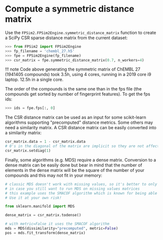 # Compute a symmetric distance matrix

Use the `FPSim2.FPSim2Engine.symmetric_distance_matrix` function to create a SciPy CSR sparse distance matrix from the current dataset:

```python
>>> from FPSim2 import FPSim2Engine
>>> fp_filename = 'chembl_27.h5'
>>> fpe = FPSim2Engine(fp_filename)
>>> csr_matrix = fpe.symmetric_distance_matrix(0.7, n_workers=4)
```

!!! note
    Code above generating the symmetric matrix of ChEMBL 27 (1941405 compounds) took 3.5h, using 4 cores, running in a 2019 core i9 laptop. 12.5h in a single core.

The order of the compounds is the same one than in the fps file (the compounds get sorted by number of fingerprint features). To get the fps ids:

```python
>>> ids = fpe.fps[:, 0]
```

The CSR distance matrix can be used as an input for some scikit-learn algorithms supporting "precomputed" distance metrics. Some others may need a similarity matrix. A CSR distance matrix can be easily converted into a similarity matrix:

```python
csr_matrix.data = 1 - csr_matrix.data
# 0's in the diagonal of the matrix are implicit so they are not affected by the instruction above
csr_matrix.setdiag(1)
```

Finally, some algorithms (e.g. MDS) require a dense matrix. Conversion to a dense matrix can be easily done but bear in mind that the number of elements in the dense matrix will be the square of the number of your compounds and this may not fit in your memory:

```python
# classic MDS doesn't work with missing values, so it's better to only use it with threshold 0.0
# in case you still want to run MDS on missing values matrices
# this example uses the SMACOF algorithm which is known for being able to deal with missing data. 
# Use it at your own risk!

from sklearn.manifold import MDS

dense_matrix = csr_matrix.todense()

# with metric=False it uses the SMACOF algorithm
mds = MDS(dissimilarity="precomputed", metric=False)
pos = mds.fit_transform(dense_matrix)
```
